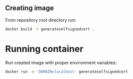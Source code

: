 ## Creating image
From repository root directory run:
``` bash
docker build -t generateselfsignedcert .
```

# Running container
Run created image with proper environment variables:
``` bash
docker run -e 'DOMAIN=localhost' generateselfsignedcert 
```
